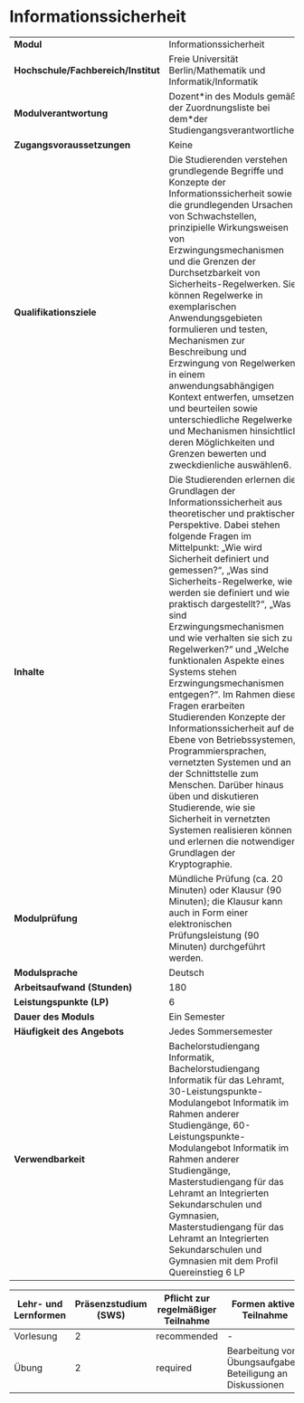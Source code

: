 # Informationssicherheit

| | |
|-|-|
|**Modul**                           | Informationssicherheit |
|**Hochschule/Fachbereich/Institut** | Freie Universität Berlin/Mathematik und Informatik/Informatik |
|**Modulverantwortung**              | Dozent\*in des Moduls gemäß der Zuordnungsliste bei dem\*der Studiengangsverantwortlichen |
|**Zugangsvoraussetzungen**          | Keine |
|**Qualifikationsziele**             | Die Studierenden verstehen grundlegende Begriffe und Konzepte der Informationssicherheit sowie die grundlegenden Ursachen von Schwachstellen, prinzipielle Wirkungsweisen von Erzwingungsmechanismen und die Grenzen der Durchsetzbarkeit von Sicherheits-Regelwerken. Sie können Regelwerke in exemplarischen Anwendungsgebieten formulieren und testen, Mechanismen zur Beschreibung und Erzwingung von Regelwerken in einem anwendungsabhängigen Kontext entwerfen, umsetzen und beurteilen sowie unterschiedliche Regelwerke und Mechanismen hinsichtlich deren Möglichkeiten und Grenzen bewerten und zweckdienliche auswählen6. |
|**Inhalte**                         | Die Studierenden erlernen die Grundlagen der Informationssicherheit aus theoretischer und praktischer Perspektive. Dabei stehen folgende Fragen im Mittelpunkt: „Wie wird Sicherheit definiert und gemessen?“, „Was sind Sicherheits-Regelwerke, wie werden sie definiert und wie praktisch dargestellt?“, „Was sind Erzwingungsmechanismen und wie verhalten sie sich zu Regelwerken?“ und „Welche funktionalen Aspekte eines Systems stehen Erzwingungsmechanismen entgegen?“. Im Rahmen dieser Fragen erarbeiten Studierenden Konzepte der Informationssicherheit auf der Ebene von Betriebssystemen, Programmiersprachen, vernetzten Systemen und an der Schnittstelle zum Menschen. Darüber hinaus üben und diskutieren Studierende, wie sie Sicherheit in vernetzten Systemen realisieren können und erlernen die notwendigen Grundlagen der Kryptographie. |
|**Modulprüfung**                    | Mündliche Prüfung (ca. 20 Minuten) oder Klausur (90 Minuten); die Klausur kann auch in Form einer elektronischen Prüfungsleistung (90 Minuten) durchgeführt werden. |
|**Modulsprache**                    | Deutsch |
|**Arbeitsaufwand (Stunden)**        | 180|
|**Leistungspunkte (LP)**            | 6 |
|**Dauer des Moduls**                | Ein Semester |
|**Häufigkeit des Angebots**         | Jedes Sommersemester |
|**Verwendbarkeit**                  | Bachelorstudiengang Informatik, Bachelorstudiengang Informatik für das Lehramt, 30-Leistungspunkte-Modulangebot Informatik im Rahmen anderer Studiengänge, 60-Leistungspunkte-Modulangebot Informatik im Rahmen anderer Studiengänge, Masterstudiengang für das Lehramt an Integrierten Sekundarschulen und Gymnasien, Masterstudiengang für das Lehramt an Integrierten Sekundarschulen und Gymnasien mit dem Profil Quereinstieg 6 LP |

| Lehr- und Lernformen | Präsenzstudium <br> (SWS) | Pflicht zur regelmäßiger Teilnahme | Formen aktiver Teilnahme |
| ---------------------|---------------------------|------------------------------------|------------------------- |
| Vorlesung | 2 | recommended | - |
| Übung | 2 | required | Bearbeitung von Übungsaufgaben; Beteiligung an Diskussionen |

